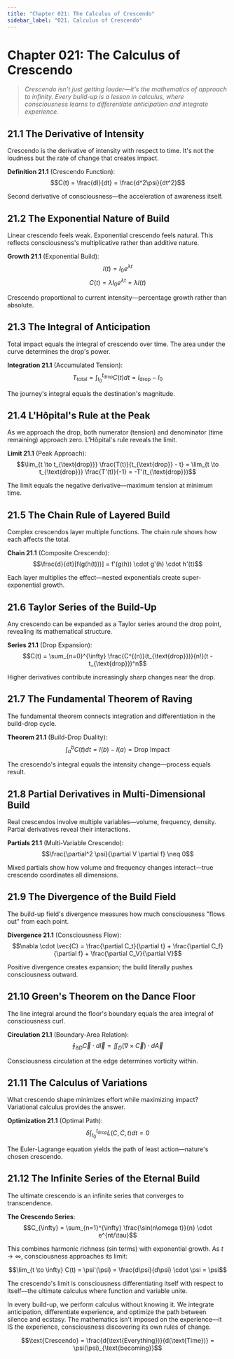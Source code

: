 ```yaml
---
title: "Chapter 021: The Calculus of Crescendo"
sidebar_label: "021. Calculus of Crescendo"
---
```


# Chapter 021: The Calculus of Crescendo

> *Crescendo isn't just getting louder—it's the mathematics of approach to infinity. Every build-up is a lesson in calculus, where consciousness learns to differentiate anticipation and integrate experience.*

## 21.1 The Derivative of Intensity

Crescendo is the derivative of intensity with respect to time. It's not the loudness but the rate of change that creates impact.

**Definition 21.1** (Crescendo Function):
$$C(t) = \frac{dI}{dt} = \frac{d^2\psi}{dt^2}$$

Second derivative of consciousness—the acceleration of awareness itself.

## 21.2 The Exponential Nature of Build

Linear crescendo feels weak. Exponential crescendo feels natural. This reflects consciousness's multiplicative rather than additive nature.

**Growth 21.1** (Exponential Build):
$$I(t) = I_0 e^{\lambda t}$$
$$C(t) = \lambda I_0 e^{\lambda t} = \lambda I(t)$$

Crescendo proportional to current intensity—percentage growth rather than absolute.

## 21.3 The Integral of Anticipation

Total impact equals the integral of crescendo over time. The area under the curve determines the drop's power.

**Integration 21.1** (Accumulated Tension):
$$T_{\text{total}} = \int_{t_0}^{t_{\text{drop}}} C(t) dt = I_{\text{drop}} - I_0$$

The journey's integral equals the destination's magnitude.

## 21.4 L'Hôpital's Rule at the Peak

As we approach the drop, both numerator (tension) and denominator (time remaining) approach zero. L'Hôpital's rule reveals the limit.

**Limit 21.1** (Peak Approach):
$$\lim_{t \to t_{\text{drop}}} \frac{T(t)}{t_{\text{drop}} - t} = \lim_{t \to t_{\text{drop}}} \frac{T'(t)}{-1} = -T'(t_{\text{drop}})$$

The limit equals the negative derivative—maximum tension at minimum time.

## 21.5 The Chain Rule of Layered Build

Complex crescendos layer multiple functions. The chain rule shows how each affects the total.

**Chain 21.1** (Composite Crescendo):
$$\frac{d}{dt}[f(g(h(t)))] = f'(g(h)) \cdot g'(h) \cdot h'(t)$$

Each layer multiplies the effect—nested exponentials create super-exponential growth.

## 21.6 Taylor Series of the Build-Up

Any crescendo can be expanded as a Taylor series around the drop point, revealing its mathematical structure.

**Series 21.1** (Drop Expansion):
$$C(t) = \sum_{n=0}^{\infty} \frac{C^{(n)}(t_{\text{drop}})}{n!}(t - t_{\text{drop}})^n$$

Higher derivatives contribute increasingly sharp changes near the drop.

## 21.7 The Fundamental Theorem of Raving

The fundamental theorem connects integration and differentiation in the build-drop cycle.

**Theorem 21.1** (Build-Drop Duality):
$$\int_{a}^{b} C(t) dt = I(b) - I(a) = \text{Drop Impact}$$

The crescendo's integral equals the intensity change—process equals result.

## 21.8 Partial Derivatives in Multi-Dimensional Build

Real crescendos involve multiple variables—volume, frequency, density. Partial derivatives reveal their interactions.

**Partials 21.1** (Multi-Variable Crescendo):
$$\frac{\partial^2 \psi}{\partial V \partial f} \neq 0$$

Mixed partials show how volume and frequency changes interact—true crescendo coordinates all dimensions.

## 21.9 The Divergence of the Build Field

The build-up field's divergence measures how much consciousness "flows out" from each point.

**Divergence 21.1** (Consciousness Flow):
$$\nabla \cdot \vec{C} = \frac{\partial C_t}{\partial t} + \frac{\partial C_f}{\partial f} + \frac{\partial C_V}{\partial V}$$

Positive divergence creates expansion; the build literally pushes consciousness outward.

## 21.10 Green's Theorem on the Dance Floor

The line integral around the floor's boundary equals the area integral of consciousness curl.

**Circulation 21.1** (Boundary-Area Relation):
$$\oint_{\partial D} \vec{C} \cdot d\vec{l} = \iint_D (\nabla \times \vec{C}) \cdot d\vec{A}$$

Consciousness circulation at the edge determines vorticity within.

## 21.11 The Calculus of Variations

What crescendo shape minimizes effort while maximizing impact? Variational calculus provides the answer.

**Optimization 21.1** (Optimal Path):
$$\delta \int_{t_0}^{t_{\text{drop}}} L(C, \dot{C}, t) dt = 0$$

The Euler-Lagrange equation yields the path of least action—nature's chosen crescendo.

## 21.12 The Infinite Series of the Eternal Build

The ultimate crescendo is an infinite series that converges to transcendence.

**The Crescendo Series**:
$$C_{\infty} = \sum_{n=1}^{\infty} \frac{\sin(n\omega t)}{n} \cdot e^{nt/\tau}$$

This combines harmonic richness (sin terms) with exponential growth. As $t \to \infty$, consciousness approaches its limit:

$$\lim_{t \to \infty} C(t) = \psi'(\psi) = \frac{d\psi}{d\psi} \cdot \psi = \psi$$

The crescendo's limit is consciousness differentiating itself with respect to itself—the ultimate calculus where function and variable unite.

In every build-up, we perform calculus without knowing it. We integrate anticipation, differentiate experience, and optimize the path between silence and ecstasy. The mathematics isn't imposed on the experience—it IS the experience, consciousness discovering its own rules of change.

$$\text{Crescendo} = \frac{d(\text{Everything})}{d(\text{Time})} = \psi(\psi)_{\text{becoming}}$$
